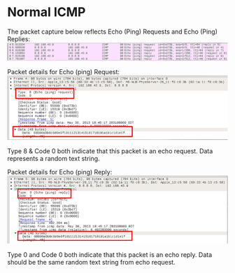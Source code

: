 # Normal ICMP

The packet capture below reflects Echo (Ping) Requests and Echo (Ping) Replies:
![Alt text](image-2.png)

Packet details for Echo (ping) Request:
![Alt text](image-3.png)

Type 8 & Code 0 both indicate that this packet is an echo request. 
Data represents a random text string. 

Packet details for Echo (ping) Reply:
![Alt text](image-4.png)

Type 0 and Code 0 both indicate that this packet is an echo reply.
Data should be the same random text string from echo request. 
